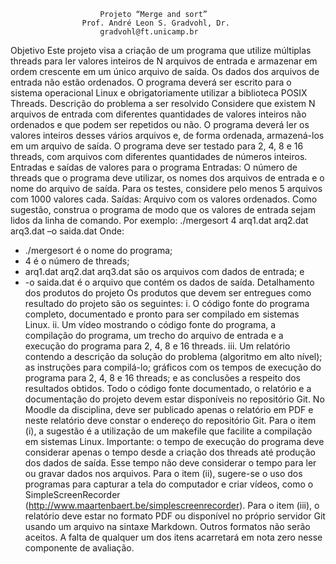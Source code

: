 						Projeto “Merge and sort”
					Prof. André Leon S. Gradvohl, Dr.
						gradvohl@ft.unicamp.br
Objetivo
Este projeto visa a criação de um programa que utilize múltiplas threads para ler valores inteiros de N arquivos
de entrada e armazenar em ordem crescente em um único arquivo de saída. Os dados dos arquivos de entrada
não estão ordenados.
O programa deverá ser escrito para o sistema operacional Linux e obrigatoriamente utilizar a biblioteca POSIX
Threads.
Descrição do problema a ser resolvido
Considere que existem N arquivos de entrada com diferentes quantidades de valores inteiros não ordenados
e que podem ser repetidos ou não. O programa deverá ler os valores inteiros desses vários arquivos e, de
forma ordenada, armazená-los em um arquivo de saída.
O programa deve ser testado para 2, 4, 8 e 16 threads, com arquivos com diferentes quantidades de números
inteiros.
Entradas e saídas de valores para o programa
Entradas: O número de threads que o programa deve utilizar, os nomes dos arquivos de entrada e o nome do
arquivo de saída. Para os testes, considere pelo menos 5 arquivos com 1000 valores cada.
Saídas: Arquivo com os valores ordenados.
Como sugestão, construa o programa de modo que os valores de entrada sejam lidos da linha de comando.
Por exemplo:
./mergesort 4 arq1.dat arq2.dat arq3.dat –o saida.dat
Onde:
- ./mergesort é o nome do programa;
- 4 é o número de threads;
- arq1.dat arq2.dat arq3.dat são os arquivos com dados de entrada; e
- -o saida.dat é o arquivo que contém os dados de saída.
Detalhamento dos produtos do projeto
Os produtos que devem ser entregues como resultado do projeto são os seguintes:
i. O código fonte do programa completo, documentado e pronto para ser compilado em sistemas Linux.
ii. Um vídeo mostrando o código fonte do programa, a compilação do programa, um trecho do arquivo
de entrada e a execução do programa para 2, 4, 8 e 16 threads.
iii. Um relatório contendo a descrição da solução do problema (algoritmo em alto nível); as instruções
para compilá-lo; gráficos com os tempos de execução do programa para 2, 4, 8 e 16 threads; e as
conclusões a respeito dos resultados obtidos.
Todo o código fonte documentado, o relatório e a documentação do projeto devem estar disponíveis no
repositório Git. No Moodle da disciplina, deve ser publicado apenas o relatório em PDF e neste relatório deve
constar o endereço do repositório Git. 
Para o item (i), a sugestão é a utilização de um makefile que facilite a compilação em sistemas Linux.
Importante: o tempo de execução do programa deve considerar apenas o tempo desde a criação dos threads
até produção dos dados de saída. Esse tempo não deve considerar o tempo para ler ou gravar dados nos
arquivos.
Para o item (ii), sugere-se o uso dos programas para capturar a tela do computador e criar vídeos, como o
SimpleScreenRecorder (http://www.maartenbaert.be/simplescreenrecorder).
Para o item (iii), o relatório deve estar no formato PDF ou disponível no próprio servidor Git usando um arquivo
na sintaxe Markdown. Outros formatos não serão aceitos.
A falta de qualquer um dos itens acarretará em nota zero nesse componente de avaliação. 
